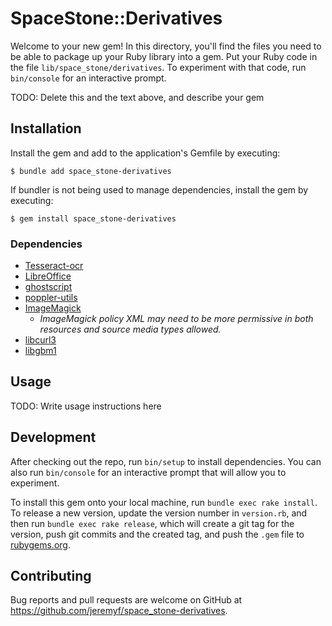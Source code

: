 # SpaceStone::Derivatives

Welcome to your new gem! In this directory, you'll find the files you need to be able to package up your Ruby library into a gem. Put your Ruby code in the file `lib/space_stone/derivatives`. To experiment with that code, run `bin/console` for an interactive prompt.

TODO: Delete this and the text above, and describe your gem

## Installation

Install the gem and add to the application's Gemfile by executing:

    $ bundle add space_stone-derivatives

If bundler is not being used to manage dependencies, install the gem by executing:

    $ gem install space_stone-derivatives

### Dependencies

  * [Tesseract-ocr](https://github.com/tesseract-ocr/)
  * [LibreOffice](https://www.libreoffice.org/)
  * [ghostscript](https://www.ghostscript.com/)
  * [poppler-utils](https://poppler.freedesktop.org/)
  * [ImageMagick](https://github.com/ImageMagick/ImageMagick6)
    - _ImageMagick policy XML may need to be more permissive in both resources and source media types allowed._
  * [libcurl3](https://packages.ubuntu.com/search?keywords=libcurl3)
  * [libgbm1](https://packages.debian.org/sid/libgbm1)

## Usage

TODO: Write usage instructions here

## Development

After checking out the repo, run `bin/setup` to install dependencies. You can also run `bin/console` for an interactive prompt that will allow you to experiment.

To install this gem onto your local machine, run `bundle exec rake install`. To release a new version, update the version number in `version.rb`, and then run `bundle exec rake release`, which will create a git tag for the version, push git commits and the created tag, and push the `.gem` file to [rubygems.org](https://rubygems.org).

## Contributing

Bug reports and pull requests are welcome on GitHub at https://github.com/jeremyf/space_stone-derivatives.
